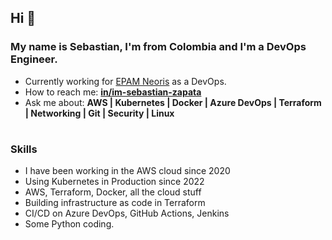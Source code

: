 <h2 align="left">Hi 👋</h2>
<h3 >My name is Sebastian, I'm from Colombia and I'm a DevOps Engineer.</h3>

- Currently working for [EPAM Neoris](https://epamneoris.com) as a DevOps.
- How to reach me: [**in/im-sebastian-zapata**](https://www.linkedin.com/in/im-sebastian-zapata/)
- Ask me about: **AWS | Kubernetes | Docker | Azure DevOps | Terraform | Networking | Git | Security | Linux**

<h1></h1>
<h3 align="left">Skills</h3>

- I have been working in the AWS cloud since 2020
- Using Kubernetes in Production since 2022
- AWS, Terraform, Docker, all the cloud stuff
- Building infrastructure as code in Terraform
- CI/CD on Azure DevOps, GitHub Actions, Jenkins
- Some Python coding.
